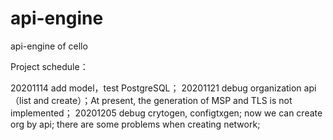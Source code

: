 # api-engine
api-engine of cello

Project schedule：

20201114 add model，test PostgreSQL；
20201121 debug organization api（list and create）；At present, the generation of MSP and TLS is not implemented；
20201205 debug crytogen, configtxgen; now we can create org by api; there are some problems when creating network;
